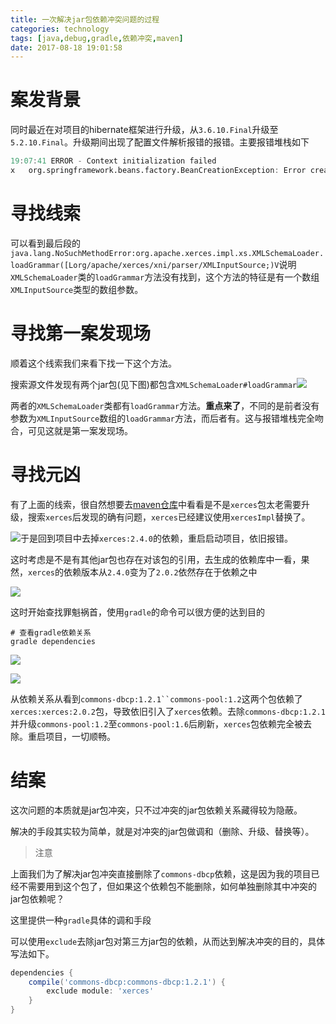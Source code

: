 ```yaml
---
title: 一次解决jar包依赖冲突问题的过程
categories: technology
tags: [java,debug,gradle,依赖冲突,maven]
date: 2017-08-18 19:01:58
---
```


# 案发背景

同时最近在对项目的hibernate框架进行升级，从`3.6.10.Final`升级至`5.2.10.Final`。升级期间出现了配置文件解析报错的报错。主要报错堆栈如下

```verilog
19:07:41 ERROR - Context initialization failed
x 	org.springframework.beans.factory.BeanCreationException: Error creating bean with name 'serviceManager' defined in class path resource [spring/applicationContext.xml]: Cannot resolve reference to bean 'xService' while setting bean property 'xSerivce'; nested exception is org.springframework.beans.factory.BeanCreationException: Error creating bean with name 'xService' defined in class path resource [spring/dao.xml]: Cannot resolve reference to bean 'transactionManager' while setting bean property 'transactionManager'; nested exception is org.springframework.beans.factory.BeanCreationException: Error creating bean with name 'transactionManager' defined in class path resource [spring/dataSource-common.xml]: Cannot resolve reference to bean 'sessionFactory' while setting bean property 'sessionFactory'; nested exception is org.springframework.beans.factory.BeanCreationException: Error creating bean with name 'sessionFactory' defined in class path resource [spring/dataSource-common.xml]: Invocation of init method failed; nested exception is java.lang.NoSuchMethodError:org.apache.xerces.impl.xs.XMLSchemaLoader.loadGrammar([Lorg/apache/xerces/xni/parser/XMLInputSource;)V
```

# 寻找线索

可以看到最后段的`java.lang.NoSuchMethodError:org.apache.xerces.impl.xs.XMLSchemaLoader.loadGrammar([Lorg/apache/xerces/xni/parser/XMLInputSource;)V`说明`XMLSchemaLoader`类的`loadGrammar`方法没有找到，这个方法的特征是有一个数组`XMLInputSource`类型的数组参数。

# 寻找第一案发现场

顺着这个线索我们来看下找一下这个方法。

搜索源文件发现有两个jar包(见下图)都包含`XMLSchemaLoader#loadGrammar`![](http://img.willowspace.cn/willowspace_2016/1503061978595.png)

两者的`XMLSchemaLoader`类都有`loadGrammar`方法。__重点来了__，不同的是前者没有参数为`XMLInputSource`数组的`loadGrammar`方法，而后者有。这与报错堆栈完全吻合，可见这就是第一案发现场。

# 寻找元凶

有了上面的线索，很自然想要去[maven仓库](http://mvnrepository.com/)中看看是不是`xerces`包太老需要升级，搜索`xerces`后发现的确有问题，`xerces`已经建议使用`xercesImpl`替换了。

![](http://img.willowspace.cn/willowspace_2016/1503062212136.png)于是回到项目中去掉`xerces:2.4.0`的依赖，重启启动项目，依旧报错。

这时考虑是不是有其他jar包也存在对该包的引用，去生成的依赖库中一看，果然，`xerces`的依赖版本从`2.4.0`变为了`2.0.2`依然存在于依赖之中

![](http://img.willowspace.cn/willowspace_2016/1503062472355.png)

这时开始查找罪魁祸首，使用`gradle`的命令可以很方便的达到目的

```shell
# 查看gradle依赖关系
gradle dependencies
```

![](http://img.willowspace.cn/willowspace_2016/1503062716227.png)

![](http://img.willowspace.cn/willowspace_2016/1503063619467.png)

从依赖关系从看到`commons-dbcp:1.2.1``commons-pool:1.2`这两个包依赖了`xerces:xerces:2.0.2`包，导致依旧引入了`xerces`依赖。去除`commons-dbcp:1.2.1`并升级`commons-pool:1.2`至`commons-pool:1.6`后刷新，`xerces`包依赖完全被去除。重启项目，一切顺畅。

# 结案

这次问题的本质就是jar包冲突，只不过冲突的jar包依赖关系藏得较为隐蔽。

解决的手段其实较为简单，就是对冲突的jar包做调和（删除、升级、替换等）。

> 注意

上面我们为了解决jar包冲突直接删除了`commons-dbcp`依赖，这是因为我的项目已经不需要用到这个包了，但如果这个依赖包不能删除，如何单独删除其中冲突的jar包依赖呢？

这里提供一种`gradle`具体的调和手段

可以使用`exclude`去除jar包对第三方jar包的依赖，从而达到解决冲突的目的，具体写法如下。

```groovy
dependencies {
	compile('commons-dbcp:commons-dbcp:1.2.1') {
    	exclude module: 'xerces'
	}
}
```